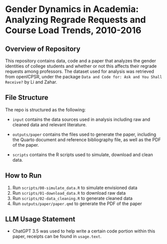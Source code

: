# Gender Dynamics in Academia: Analyzing Regrade Requests and Course Load Trends, 2010-2016

## Overview of Repository

This repository contains data, code and a paper that analyzes the gender identities of college students and whether or not this affects their regrade requests among professors. The dataset used for analysis was retrieved from openICPSR, under the package `Data and Code for: Ask and You Shall Receive?` by Li and Zahar. 

## File Structure

The repo is structured as the following:

-   `input` contains the data sources used in analysis including raw and cleaned data and relevant literature.

-   `outputs/paper` contains the files used to generate the paper, including the Quarto document and reference bibliography file, as well as the PDF of the paper.

-   `scripts` contains the R scripts used to simulate, download and clean data.

## How to Run

1.  Run `scripts/00-simulate_data.R` to simulate envisioned data
2.  Run `scripts/01-download_data.R` to download raw data
3.  Run `scripts/02-data_cleaning.R` to generate cleaned data
4.  Run `outputs/paper/paper.qmd` to generate the PDF of the paper

## LLM Usage Statement

-   ChatGPT 3.5 was used to help write a certain code portion within this paper, receipts can be found in `usage.text`. 

